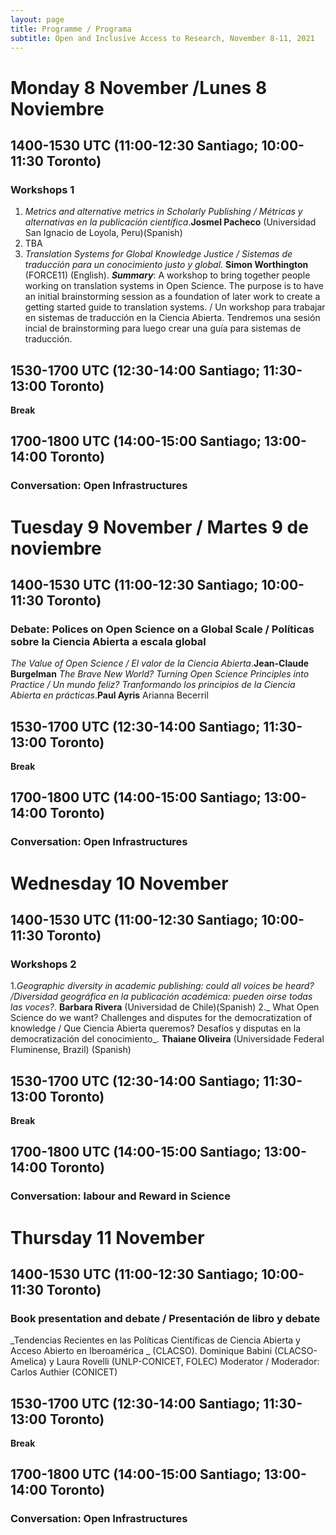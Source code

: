 ```yaml
---
layout: page
title: Programme / Programa
subtitle: Open and Inclusive Access to Research, November 8-11, 2021
---
```


# Monday 8 November /Lunes 8 Noviembre
## 1400-1530 UTC (11:00-12:30 Santiago; 10:00-11:30 Toronto)
### Workshops 1
1. _Metrics and alternative metrics in Scholarly Publishing / Métricas y alternativas en la publicación científica_.**Josmel Pacheco** (Universidad San Ignacio de Loyola, Peru)(Spanish)
2. TBA
3. _Translation Systems for Global Knowledge Justice / Sistemas de traducción para un conocimiento justo y  global_. **Simon Worthington** (FORCE11) (English). ***Summary***: A workshop to bring together people working on translation systems in Open Science. The purpose is to have an initial brainstorming session as a foundation of later work to create a getting started guide to translation systems. / Un workshop para trabajar en sistemas de traducción en la Ciencia Abierta. Tendremos una sesión incial de brainstorming para luego crear una guía para sistemas de traducción.

## 1530-1700 UTC (12:30-14:00 Santiago; 11:30-13:00 Toronto)
**Break**

## 1700-1800 UTC (14:00-15:00 Santiago; 13:00-14:00 Toronto)
### Conversation: Open Infrastructures

# Tuesday 9 November / Martes 9 de noviembre
## 1400-1530 UTC (11:00-12:30 Santiago; 10:00-11:30 Toronto)
### Debate: Polices on Open Science on a Global Scale / Políticas sobre la Ciencia Abierta a escala global
_The Value of Open Science / El valor de la Ciencia Abierta_.**Jean-Claude Burgelman** 
_The Brave New World? Turning Open Science Principles into Practice / Un mundo feliz? Tranformando los principios de la Ciencia Abierta en prácticas_.**Paul Ayris** 
Arianna Becerril



## 1530-1700 UTC (12:30-14:00 Santiago; 11:30-13:00 Toronto)
**Break**

## 1700-1800 UTC (14:00-15:00 Santiago; 13:00-14:00 Toronto)
### Conversation: Open Infrastructures


# Wednesday 10 November
## 1400-1530 UTC (11:00-12:30 Santiago; 10:00-11:30 Toronto)
### Workshops 2
1._Geographic diversity in academic publishing: could all voices be heard? /Diversidad geográfica en la publicación académica: pueden oirse todas las voces?_. **Barbara Rivera** (Universidad de Chile)(Spanish)
2._ What Open Science do we want? Challenges and disputes for the democratization of knowledge / Que Ciencia Abierta queremos? Desafíos y disputas en la democratización del conocimiento_. **Thaiane Oliveira** (Universidade Federal Fluminense, Brazil) (Spanish)  



## 1530-1700 UTC (12:30-14:00 Santiago; 11:30-13:00 Toronto)
**Break**

## 1700-1800 UTC (14:00-15:00 Santiago; 13:00-14:00 Toronto)
### Conversation: labour and Reward in Science

# Thursday 11 November
## 1400-1530 UTC (11:00-12:30 Santiago; 10:00-11:30 Toronto)
### Book presentation and debate / Presentación de libro y debate
_Tendencias Recientes en las Políticas Científicas de Ciencia Abierta y Acceso Abierto en Iberoamérica _ (CLACSO). Dominique Babini (CLACSO-Amelica) y Laura Rovelli (UNLP-CONICET, FOLEC)
Moderator / Moderador: Carlos Authier (CONICET)



## 1530-1700 UTC (12:30-14:00 Santiago; 11:30-13:00 Toronto)
**Break**

## 1700-1800 UTC (14:00-15:00 Santiago; 13:00-14:00 Toronto)
### Conversation: Open Infrastructures

